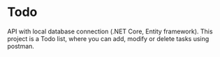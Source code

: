 # Todo
API with local database connection (.NET Core, Entity framework). This project is a Todo list, where you can add, modify or delete tasks using postman.
